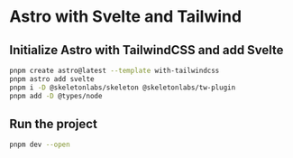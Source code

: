 # Astro with Svelte and Tailwind

## Initialize Astro with TailwindCSS and add Svelte

```sh
pnpm create astro@latest --template with-tailwindcss
pnpm astro add svelte
pnpm i -D @skeletonlabs/skeleton @skeletonlabs/tw-plugin
pnpm add -D @types/node
```

## Run the project

```sh
pnpm dev --open
```
